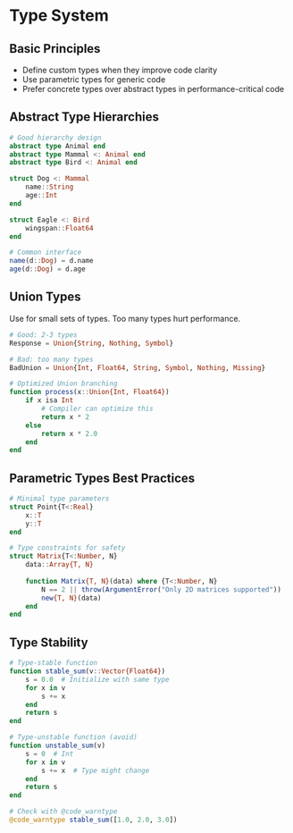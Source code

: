 # Type System

## Basic Principles
- Define custom types when they improve code clarity
- Use parametric types for generic code
- Prefer concrete types over abstract types in performance-critical code

## Abstract Type Hierarchies
```julia
# Good hierarchy design
abstract type Animal end
abstract type Mammal <: Animal end
abstract type Bird <: Animal end

struct Dog <: Mammal
    name::String
    age::Int
end

struct Eagle <: Bird
    wingspan::Float64
end

# Common interface
name(d::Dog) = d.name
age(d::Dog) = d.age
```

## Union Types
Use for small sets of types. Too many types hurt performance.

```julia
# Good: 2-3 types
Response = Union{String, Nothing, Symbol}

# Bad: too many types
BadUnion = Union{Int, Float64, String, Symbol, Nothing, Missing}

# Optimized Union branching
function process(x::Union{Int, Float64})
    if x isa Int
        # Compiler can optimize this
        return x * 2
    else
        return x * 2.0
    end
end
```

## Parametric Types Best Practices
```julia
# Minimal type parameters
struct Point{T<:Real}
    x::T
    y::T
end

# Type constraints for safety
struct Matrix{T<:Number, N}
    data::Array{T, N}
    
    function Matrix{T, N}(data) where {T<:Number, N}
        N == 2 || throw(ArgumentError("Only 2D matrices supported"))
        new{T, N}(data)
    end
end
```

## Type Stability
```julia
# Type-stable function
function stable_sum(v::Vector{Float64})
    s = 0.0  # Initialize with same type
    for x in v
        s += x
    end
    return s
end

# Type-unstable function (avoid)
function unstable_sum(v)
    s = 0  # Int
    for x in v
        s += x  # Type might change
    end
    return s
end

# Check with @code_warntype
@code_warntype stable_sum([1.0, 2.0, 3.0])
```